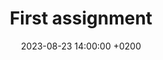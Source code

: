 ---
layout: post
title:  "First assignment"
date:   2023-08-23 14:00:00 +0200
categories: Assignment
---